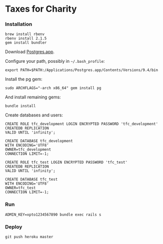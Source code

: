 # Taxes for Charity

### Installation

    brew install rbenv
    rbenv install 2.1.5
    gem install bundler

Download [Postgres.app](http://postgresapp.com).

Configure your path, possibly in  `~/.bash_profile`:

	export PATH=$PATH:/Applications/Postgres.app/Contents/Versions/9.4/bin

Install the	pg gem:

    sudo ARCHFLAGS="-arch x86_64" gem install pg


And install remaining gems:

    bundle install

Create databases and users:

    CREATE ROLE tfc_development LOGIN ENCRYPTED PASSWORD 'tfc_development'
    CREATEDB REPLICATION
    VALID UNTIL 'infinity';

    CREATE DATABASE tfc_development
    WITH ENCODING='UTF8'
    OWNER=tfc_development
    CONNECTION LIMIT=-1;

    CREATE ROLE tfc_test LOGIN ENCRYPTED PASSWORD 'tfc_test'
    CREATEDB REPLICATION
    VALID UNTIL 'infinity';

    CREATE DATABASE tfc_test
    WITH ENCODING='UTF8'
    OWNER=tfc_test
    CONNECTION LIMIT=-1;

### Run

    ADMIN_KEY=xpto1234567890 bundle exec rails s

### Deploy

    git push heroku master




